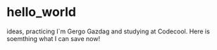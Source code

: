 # hello_world
ideas, practicing
I`m Gergo Gazdag and studying at Codecool. Here is soemthing what I can save now!
